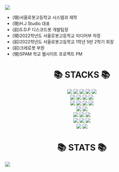 <!DOCTYPE html>
<html lang="kr">
  <head>
    <meta charset="UTF-8" />
    <meta http-equiv="X-UA-Compatible" content="IE=edge" />
    <meta name="viewport" content="width=device-width, initial-scale=1.0" />
  </head>
  <body>
    <img src="https://capsule-render.vercel.app/api?type=waving&text=저는%20정현서%20혹은%20정삼복입니다&&color=timeGradient&&animation=twinkling&height=200&fontSize=60"
         />
    <ul>
      <li>(現)서울로봇고등학교 시스템과 재학</li>
      <li>(現)H.J Studio 대표</li>
      <li>(前)S.D.P 디스코드봇 개발팀장</li>
      <li>(現)2022학년도 서울로봇고등학교 미디어부 차장</li>
      <li>(前)2022학년도 서울로봇고등학교 1학년 5반 2학기 회장</li>
      <li>(前)크레로봇 부원</li>
      <li>(現)SPAM 학교 웹사이트 프로젝트  PM</li>
    </ul>
    <div align=center><h1>📚 STACKS 📚 </h1></div>
    <div align="center">
        <img
          src="https://img.shields.io/badge/java-007396?style=for-the-badge&logo=java&logoColor=white"
        />
        <img
          src="https://img.shields.io/badge/C-00599C?style=for-the-badge&logo=C%2B%2B&logoColor=white"
        />
        <img
          src="https://img.shields.io/badge/python-3776AB?style=for-the-badge&logo=python&logoColor=white"
        />
        <img
          src="https://img.shields.io/badge/typescript-3178C6?style=for-the-badge&logo=typescript&logoColor=white"
        />
        <img
          src="https://img.shields.io/badge/go-00ADD8?style=for-the-badge&logo=go&logoColor=white"
        />
        <br />
        <img
          src="https://img.shields.io/badge/html5-E34F26?style=for-the-badge&logo=html5&logoColor=white"
        />
        <img
          src="https://img.shields.io/badge/css-1572B6?style=for-the-badge&logo=css3&logoColor=white"
        />
        <img
          src="https://img.shields.io/badge/javascript-F7DF1E?style=for-the-badge&logo=javascript&logoColor=black"
        />
        <img
          src="https://img.shields.io/badge/flutter-02569B?style=for-the-badge&logo=flutter&logoColor=white"
        />
        <br />      
        <img
          src="https://img.shields.io/badge/unity-222324?style=for-the-badge&logo=unity&logoColor=white"
        />
        <img
          src="https://img.shields.io/badge/androidstudio-3DDC84?style=for-the-badge&logo=androidstudio&logoColor=white"
        />      
        <img
          src="https://img.shields.io/badge/adobephotoshop-31A8FF?style=for-the-badge&logo=adobephotoshop&logoColor=black"
        />
        <img
          src="https://img.shields.io/badge/adobeillustrator-FF9A00?style=for-the-badge&logo=adobeillustrator&logoColor=black"
        />
      <br />
        <img
          src="https://img.shields.io/badge/adobepremierepro-9999FF?style=for-the-badge&logo=adobepremierepro&logoColor=black"
        />
        <img
          src="https://img.shields.io/badge/adobeaftereffects-9999FF?style=for-the-badge&logo=adobeaftereffects&logoColor=black"
        />
        <br />     
        <img
          src="https://img.shields.io/badge/node.js-339933?style=for-the-badge&logo=nodedotjs&logoColor=white"
        />
        <img
          src="https://img.shields.io/badge/express-181717?style=for-the-badge&logo=express&logoColor=white"
        />
        <img
          src="https://img.shields.io/badge/figma-F24E1E?style=for-the-badge&logo=figma&logoColor=white"
        />
        <br /> 
        <img
          src="https://img.shields.io/badge/linux-FCC624?style=for-the-badge&logo=linux&logoColor=black"
        />
        <img
          src="https://img.shields.io/badge/macos-181717?style=for-the-badge&logo=macos&logoColor=white"
        />
        <img
          src="https://img.shields.io/badge/windows11-0078D4?style=for-the-badge&logo=windows11&logoColor=white"
        />
        <br />
        <img
          src="https://img.shields.io/badge/github-181717?style=for-the-badge&logo=github&logoColor=white"
        />
        <img
          src="https://img.shields.io/badge/git-F05032?style=for-the-badge&logo=git&logoColor=white"
        />
      </div>
    <div align=center><h1>📚 STATS 📚 </h1></div>
    <div align=cente>
    <img
        src="https://github-readme-stats.vercel.app/api?username=NANONANDFLASH&show_icons=true&theme=radical"
      />
    </div>
  </body>
</html>
